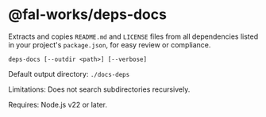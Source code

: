 # @fal-works/deps-docs

Extracts and copies `README.md` and `LICENSE` files from all dependencies listed in your project's `package.json`, for easy review or compliance.

```text
deps-docs [--outdir <path>] [--verbose]
```

Default output directory: `./docs-deps`

Limitations: Does not search subdirectories recursively.

Requires: Node.js v22 or later.
